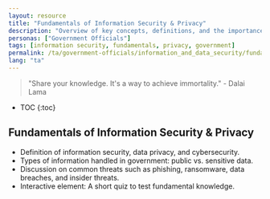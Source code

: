```yaml
---
layout: resource
title: "Fundamentals of Information Security & Privacy"
description: "Overview of key concepts, definitions, and the importance of safeguarding sensitive data in government."
personas: ["Government Officials"]
tags: [information security, fundamentals, privacy, government]
permalink: /ta/government-officials/information_and_data_security/fundamentals_of_info_security/
lang: "ta"
---
```


> "Share your knowledge. It's a way to achieve immortality." - Dalai Lama

* TOC
{:toc}

## Fundamentals of Information Security & Privacy

- Definition of information security, data privacy, and cybersecurity.
- Types of information handled in government: public vs. sensitive data.
- Discussion on common threats such as phishing, ransomware, data breaches, and insider threats.
- Interactive element: A short quiz to test fundamental knowledge.
